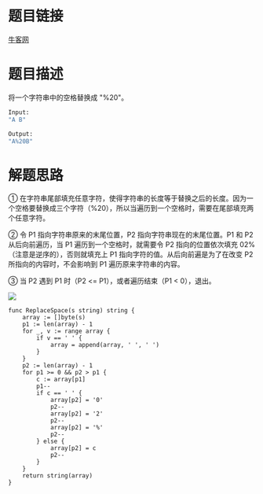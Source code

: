 # 题目链接
[牛客网](https://www.nowcoder.com/practice/0e26e5551f2b489b9f58bc83aa4b6c68?tpId=13&tqId=11155&tab=answerKey&from=cyc_github)

# 题目描述

将一个字符串中的空格替换成 "%20"。

```bash
Input:
"A B"

Output:
"A%20B"
```

# 解题思路

① 在字符串尾部填充任意字符，使得字符串的长度等于替换之后的长度。因为一个空格要替换成三个字符（%20），所以当遍历到一个空格时，需要在尾部填充两个任意字符。

② 令 P1 指向字符串原来的末尾位置，P2 指向字符串现在的末尾位置。P1 和 P2 从后向前遍历，当 P1 遍历到一个空格时，就需要令 P2 指向的位置依次填充 02%（注意是逆序的），否则就填充上 P1 指向字符的值。从后向前遍是为了在改变 P2 所指向的内容时，不会影响到 P1 遍历原来字符串的内容。

③ 当 P2 遇到 P1 时（P2 <= P1），或者遍历结束（P1 < 0），退出。

![](https://cs-notes-1256109796.cos.ap-guangzhou.myqcloud.com/f7c1fea2-c1e7-4d31-94b5-0d9df85e093c.gif)

```golang
func ReplaceSpace(s string) string {
	array := []byte(s)
	p1 := len(array) - 1
	for _, v := range array {
		if v == ' ' {
			array = append(array, ' ', ' ')
		}
	}
	p2 := len(array) - 1
	for p1 >= 0 && p2 > p1 {
		c := array[p1]
		p1--
		if c == ' ' {
			array[p2] = '0'
			p2--
			array[p2] = '2'
			p2--
			array[p2] = '%'
			p2--
		} else {
			array[p2] = c
			p2--
		}
	}
	return string(array)
}

```